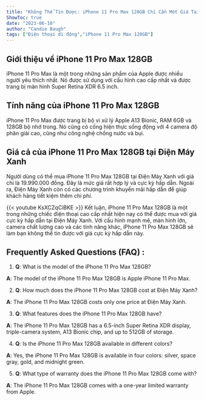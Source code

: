 ```yaml
---
title: "Không Thể Tin Được: iPhone 11 Pro Max 128GB Chỉ Cần Một Giá Tại Điện Máy Xanh!"
ShowToc: true 
date: "2023-06-10"
author: "Candie Baugh" 
tags: ["Điện thoại di động","iPhone 11 Pro Max 128GB"]
---
```

## Giới thiệu về iPhone 11 Pro Max 128GB

iPhone 11 Pro Max là một trong những sản phẩm của Apple được nhiều người yêu thích nhất. Nó được sử dụng với cấu hình cao cấp nhất và được trang bị màn hình Super Retina XDR 6.5 inch.

## Tính năng của iPhone 11 Pro Max 128GB

iPhone 11 Pro Max được trang bị bộ vi xử lý Apple A13 Bionic, RAM 6GB và 128GB bộ nhớ trong. Nó cũng có cống hiện thực sống động với 4 camera độ phân giải cao, cũng như công nghệ chống nước và bụi.

## Giá cả của iPhone 11 Pro Max 128GB tại Điện Máy Xanh

Người dùng có thể mua iPhone 11 Pro Max 128GB tại Điện Máy Xanh với giá chỉ là 19.990.000 đồng. Đây là mức giá rất hợp lý và cực kỳ hấp dẫn. Ngoài ra, Điện Máy Xanh còn có các chương trình khuyến mãi hấp dẫn để giúp khách hàng tiết kiệm thêm chi phí.

{{< youtube KsXCZqCiBKE >}} 
Kết luận, iPhone 11 Pro Max 128GB là một trong những chiếc điện thoại cao cấp nhất hiện nay có thể được mua với giá cực kỳ hấp dẫn tại Điện Máy Xanh. Với cấu hình mạnh mẽ, màn hình lớn, camera chất lượng cao và các tính năng khác, iPhone 11 Pro Max 128GB sẽ làm bạn không thể tin được với giá cực kỳ hấp dẫn này.

## Frequently Asked Questions (FAQ) :
1. **Q**: What is the model of the iPhone 11 Pro Max 128GB? 

**A**: The model of the iPhone 11 Pro Max 128GB is Apple iPhone 11 Pro Max. 

2. **Q**: How much does the iPhone 11 Pro Max 128GB cost at Điện Máy Xanh?

**A**: The iPhone 11 Pro Max 128GB costs only one price at Điện Máy Xanh. 

3. **Q**: What features does the iPhone 11 Pro Max 128GB have? 

**A**: The iPhone 11 Pro Max 128GB has a 6.5-inch Super Retina XDR display, triple-camera system, A13 Bionic chip, and up to 512GB of storage. 

4. **Q**: Is the iPhone 11 Pro Max 128GB available in different colors? 

**A**: Yes, the iPhone 11 Pro Max 128GB is available in four colors: silver, space gray, gold, and midnight green. 

5. **Q**: What type of warranty does the iPhone 11 Pro Max 128GB come with? 

**A**: The iPhone 11 Pro Max 128GB comes with a one-year limited warranty from Apple.


